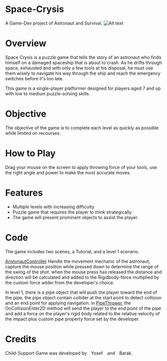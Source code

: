 # Space-Crysis
A Game-Dev project of Astronaut and Survival.
![Alt text](Assets/Formal%20Elements/Game%20Screenshot.png)

# Overview
Space Crysis is a puzzle game that tells the story of an astronaut who finds himself on a damaged spaceship that is about to crash. As he drifts through space, exhausted and with only a few tools at his disposal, he must use them wisely to navigate his way through the ship and reach the emergency switches before it's too late.

This game is a single-player platformer designed for players aged 7 and up with low to medium puzzle-solving skills.

# Objective
The objective of the game is to complete each level as quickly as possible while limited on recourses.

# How to Play
Drag your mouse on the screen to apply throwing force of your tools, use the right angle and power to make the most accurate moves.

# Features

- Multiple levels with increasing difficulty
- Puzzle game that requires the player to think strategically.
- The game will present prominent objects to assist the player.

# Code

The game includes two scenes, a Tutorial, and a level 1 scenario.

[AnstonautController](Assets/Scripts/AstronautController.cs) Handle the movement mechanic of the astronaut, capture the mouse position while pressed down to determine the range of the swing of the shot. when the mouse press has released the distance and direction will be calculated and added to the Rigidbody-force multiplied by the custom force adder from the developer's choice.

In level 1, there is a pipe object that will push the player toward the end of the pipe, the pipe object contain collider at the start point to detect collision and an end point for applying navigation. in [PipeThrower](Assets/Scripts/PipeThrower.cs), the OnCollisionEnter2D method will send the player to the end point of the pipe and add a force on the player's rigid body related to the relative velocity of the impact plus custom pipe property force set by the developer.



# Credits
Child-Support Game was developed by Yosef and Barak.